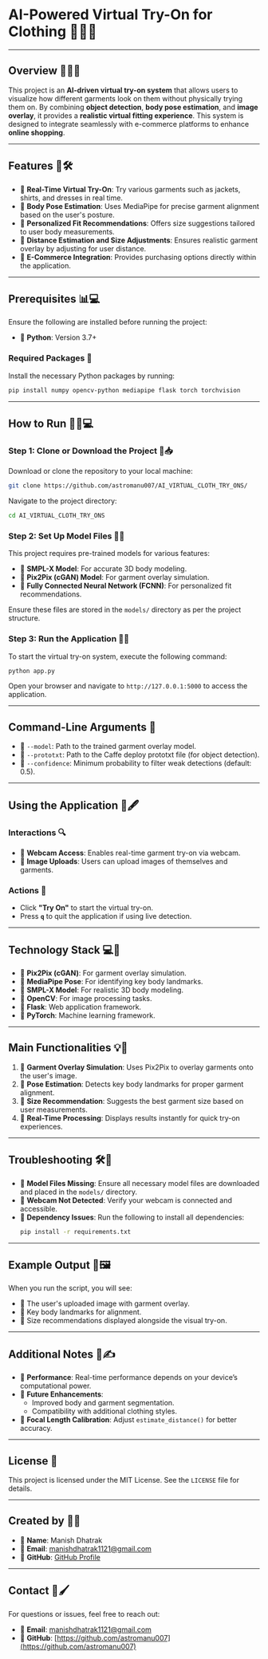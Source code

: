 
# AI-Powered Virtual Try-On for Clothing 👖👗🤖

---

## Overview 🚀👗👕
This project is an **AI-driven virtual try-on system** that allows users to visualize how different garments look on them without physically trying them on. By combining **object detection**, **body pose estimation**, and **image overlay**, it provides a **realistic virtual fitting experience**. This system is designed to integrate seamlessly with e-commerce platforms to enhance **online shopping**.

---

## Features 🌟🛠️
- 🔹 **Real-Time Virtual Try-On**: Try various garments such as jackets, shirts, and dresses in real time.
- 🔹 **Body Pose Estimation**: Uses MediaPipe for precise garment alignment based on the user's posture.
- 🔹 **Personalized Fit Recommendations**: Offers size suggestions tailored to user body measurements.
- 🔹 **Distance Estimation and Size Adjustments**: Ensures realistic garment overlay by adjusting for user distance.
- 🔹 **E-Commerce Integration**: Provides purchasing options directly within the application.

---

## Prerequisites 📊💻
Ensure the following are installed before running the project:

- 🔹 **Python**: Version 3.7+

### Required Packages 🔧
Install the necessary Python packages by running:
```bash
pip install numpy opencv-python mediapipe flask torch torchvision
```

---

## How to Run 🏃‍♂️💻

### Step 1: Clone or Download the Project 📁📥
Download or clone the repository to your local machine:
```bash
git clone https://github.com/astromanu007/AI_VIRTUAL_CLOTH_TRY_ONS/
```
Navigate to the project directory:
```bash
cd AI_VIRTUAL_CLOTH_TRY_ONS
```

### Step 2: Set Up Model Files 📂🔗
This project requires pre-trained models for various features:
- 🔹 **SMPL-X Model**: For accurate 3D body modeling.
- 🔹 **Pix2Pix (cGAN) Model**: For garment overlay simulation.
- 🔹 **Fully Connected Neural Network (FCNN)**: For personalized fit recommendations.

Ensure these files are stored in the `models/` directory as per the project structure.

### Step 3: Run the Application 🔄🚀
To start the virtual try-on system, execute the following command:
```bash
python app.py
```
Open your browser and navigate to `http://127.0.0.1:5000` to access the application.

---

## Command-Line Arguments 🔎
- 🔹 `--model`: Path to the trained garment overlay model.
- 🔹 `--prototxt`: Path to the Caffe deploy prototxt file (for object detection).
- 🔹 `--confidence`: Minimum probability to filter weak detections (default: 0.5).

---

## Using the Application 🎥🖋️

### Interactions 🔍
- 🔹 **Webcam Access**: Enables real-time garment try-on via webcam.
- 🔹 **Image Uploads**: Users can upload images of themselves and garments.

### Actions 📝
- Click **"Try On"** to start the virtual try-on.
- Press **`q`** to quit the application if using live detection.

---

## Technology Stack 💻🔧
- 🔹 **Pix2Pix (cGAN)**: For garment overlay simulation.
- 🔹 **MediaPipe Pose**: For identifying key body landmarks.
- 🔹 **SMPL-X Model**: For realistic 3D body modeling.
- 🔹 **OpenCV**: For image processing tasks.
- 🔹 **Flask**: Web application framework.
- 🔹 **PyTorch**: Machine learning framework.

---

## Main Functionalities 💡🔄
1. 🔹 **Garment Overlay Simulation**: Uses Pix2Pix to overlay garments onto the user's image.
2. 🔹 **Pose Estimation**: Detects key body landmarks for proper garment alignment.
3. 🔹 **Size Recommendation**: Suggests the best garment size based on user measurements.
4. 🔹 **Real-Time Processing**: Displays results instantly for quick try-on experiences.

---

## Troubleshooting 🛠️🔧
- 🔹 **Model Files Missing**: Ensure all necessary model files are downloaded and placed in the `models/` directory.
- 🔹 **Webcam Not Detected**: Verify your webcam is connected and accessible.
- 🔹 **Dependency Issues**: Run the following to install all dependencies:
  ```bash
  pip install -r requirements.txt
  ```

---

## Example Output 📸🖼
When you run the script, you will see:
- 🔹 The user's uploaded image with garment overlay.
- 🔹 Key body landmarks for alignment.
- 🔹 Size recommendations displayed alongside the visual try-on.

---

## Additional Notes 📘✍️
- 🔹 **Performance**: Real-time performance depends on your device’s computational power.
- 🔹 **Future Enhancements**:
  - Improved body and garment segmentation.
  - Compatibility with additional clothing styles.
- 🔹 **Focal Length Calibration**: Adjust `estimate_distance()` for better accuracy.

---

## License 📜
This project is licensed under the MIT License. See the `LICENSE` file for details.

---

## Created by 👨‍💻
- 🔹 **Name**: Manish Dhatrak
- 🔹 **Email**: [manishdhatrak1121@gmail.com](mailto:manishdhatrak1121@gmail.com)
- 🔹 **GitHub**: [GitHub Profile](https://github.com/astromanu007)

---

## Contact 📧🖌
For questions or issues, feel free to reach out:
- 🔹 **Email**: [manishdhatrak1121@gmail.com](mailto:manishdhatrak1121@gmail.com)
- 🔹 **GitHub**: [https://github.com/astromanu007](https://github.com/astromanu007)
